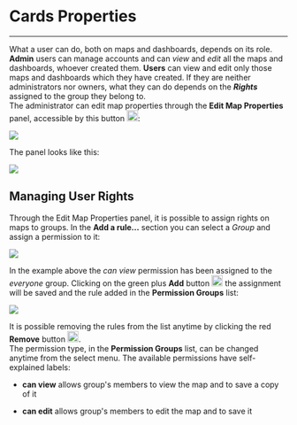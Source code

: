 # Cards Properties
------------------------------

What a user can do, both on maps and dashboards, depends on its role.
<br>
**Admin** users can manage accounts and can *view* and *edit* all the maps and dashboards, whoever created them.
**Users** can view and edit only those maps and dashboards which they have created. If they are neither administrators nor owners, what they can do depends on the ***Rights*** assigned to the group they belong to.
<br>
The administrator can edit map properties through the **Edit Map Properties** panel, accessible by this button <img src="../img/edit-map-properties-icon.jpg" style="width:20px;height:20px" />:

<img src="../img/edit-map-properties-map.jpg" style="max-width:350px;"/>

The panel looks like this:

<img src="../img/edit-map-properties-panel.jpg" style="max-width:350px;"/>

## Managing User Rights

Through the Edit Map Properties panel, it is possible to assign rights on maps to groups. In the **Add a rule...** section you can select a *Group* and assign a permission to it:

<img src="../img/select-rule-for-groups.jpg" style="max-width:350px;"/>

In the example above the *can view* permission has been assigned to the *everyone* group. Clicking on the green plus **Add** button <img src="../img/add-rule-icon.jpg" style="width:20px;height:20px" /> the assignment will be saved and the rule added in the **Permission Groups** list:

<img src="../img/permission-rule-added.jpg" style="max-width:350px;"/>

It is possible removing the rules from the list anytime by clicking the red **Remove** button <img src="../img/remove-rule-icon.jpg" style="width:20px;height:20px" />.
<br>
The permission type, in the **Permission Groups** list, can be changed anytime from the select menu.
The available permissions have self-explained labels:

* **can view** allows group's members to view the map and to save a copy of it

* **can edit** allows group's members to edit the map and to save it
